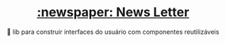 <h1 align="center">
    <a href="https://pt-br.reactjs.org/">:newspaper: News Letter</a>
</h1>
<p align="center">🚀 lib para construir interfaces do usuário com componentes reutilizáveis</p>
